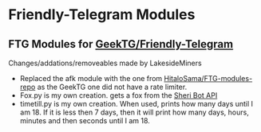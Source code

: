 # Friendly-Telegram Modules

## FTG Modules for [GeekTG/Friendly-Telegram](https://github.com/GeekTG/Friendly-Telegram)

Changes/addations/removeables made by LakesideMiners

* Replaced the afk module with the one from [HitaloSama/FTG-modules-repo](https://github.com/HitaloSama/FTG-modules-repo) as the GeekTG one did not have a rate limiter.
* Fox.py is my own creation. gets a fox from the [Sheri Bot API](https://sheri.bot/)
* timetill.py is my own creation. When used, prints how many days until I am 18. If it is less then 7 days, then it will print how many days, hours, minutes and then seconds until I am 18. 

